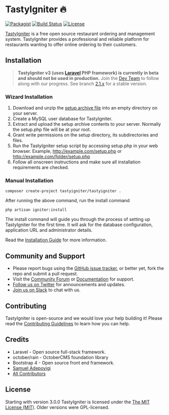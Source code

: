 TastyIgniter :fire:
============

[![Packagist](https://img.shields.io/packagist/v/tastyigniter/TastyIgniter.svg?label=Packagist&style=flat-square)](https://packagist.org/packages/tastyigniter/TastyIgniter)
[![Build Status](https://img.shields.io/travis/tastyigniter/TastyIgniter.svg?label=TravisCI&style=flat-square)](https://travis-ci.org/tastyigniter/TastyIgniter)
[![License](https://img.shields.io/packagist/l/tastyigniter/TastyIgniter.svg?label=License&style=flat-square)](https://github.com/tastyigniter/TastyIgniter/blob/master/LICENSE)

[TastyIgniter](https://tastyigniter.com/) is a free open source restaurant ordering and management system. TastyIgniter provides a professional and reliable platform for restaurants wanting to offer online ordering to their customers.

## Installation
> **TastyIgniter v3 (uses [Laravel](https://laravel.com/) PHP framework) is currently in beta and should not be used in production.** Join the [Dev Team](http://slack.tastyigniter.com/) to follow along with our progress. See branch [2.1.x](https://github.com/tastyigniter/TastyIgniter/tree/2.1.x) for a stable version.

### Wizard Installation
1. Download and unzip the [setup archive file](https://github.com/tastyigniter/setup/archive/master.zip) into an empty directory on your server.
2. Create a MySQL user database for TastyIgniter.
3. Extract and upload the setup archive contents to your server. Normally the setup.php file will be at your root.
4. Grant write permissions on the setup directory, its subdirectories and files.
4. Run the TastyIgniter setup script by accessing setup.php in your web browser. Example, http://example.com/setup.php or http://example.com/folder/setup.php
5. Follow all onscreen instructions and make sure all installation requirements are checked.

### Manual Installation

```
composer create-project tastyigniter/tastyigniter .
```

After running the above command, run the install command

```
php artisan igniter:install
```

The install command will guide you through the process of setting up TastyIgniter for the first time. 
It will ask for the database configuration, application URL and administrator details.

Read the [Installation Guide](https://docs.tastyigniter.com/installation) for more information.

## Community and Support
- Please report bugs using the [GitHub issue tracker](https://github.com/tastyigniter/TastyIgniter/issues), or better yet, fork the repo and submit a pull request.
- Visit the [Community Forum](https://forum.tastyigniter.com) or [Documentation](https://docs.tastyigniter.com) for support.
- [Follow us on Twitter](https://twitter.com/tastyigniter/) for announcements and updates.
- [Join us on Slack](http://slack.tastyigniter.com/) to chat with us.

## Contributing
TastyIgniter is open-source and we would love your help building it! Please read the [Contributing Guidelines](CONTRIBUTING.md) to learn how you can help.

## Credits
- Laravel - Open source full-stack framework.
- october/rain - OctoberCMS foundation library
- Bootstrap 4 - Open source front end framework.
- [Samuel Adepoyigi](https://github.com/sampoyigi)
- [All Contributors](https://github.com/tastyigniter/TastyIgniter/contributors)

## License
Starting with version 3.0.0 TastyIgniter is licensed under the [The MIT License (MIT)](https://tastyigniter.com/licence/). Older versions were GPL-licensed.

